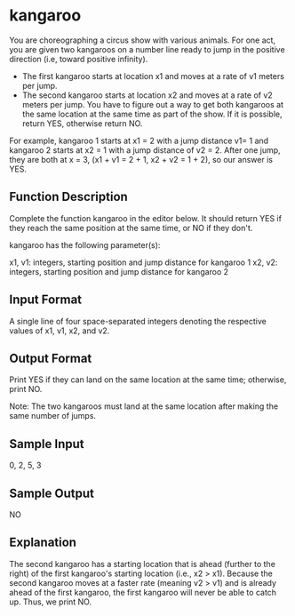 # kangaroo
You are choreographing a circus show with various animals. For one act, you are given two kangaroos on a number line ready to jump in the positive direction (i.e, toward positive infinity).

- The first kangaroo starts at location x1 and moves at a rate of v1 meters per jump.
- The second kangaroo starts at location x2 and moves at a rate of v2 meters per jump.
You have to figure out a way to get both kangaroos at the same location at the same time as part of the show. If it is possible, return YES, otherwise return NO.

For example, kangaroo 1 starts at x1 = 2 with a jump distance v1= 1 and kangaroo 2 starts at x2 = 1 with a jump distance of v2 = 2. After one jump, they are both at x = 3, (x1 + v1 = 2 + 1, x2 + v2 = 1 + 2), so our answer is YES.

## Function Description
Complete the function kangaroo in the editor below. It should return YES if they reach the same position at the same time, or NO if they don't.

kangaroo has the following parameter(s):

x1, v1: integers, starting position and jump distance for kangaroo 1
x2, v2: integers, starting position and jump distance for kangaroo 2

## Input Format
A single line of four space-separated integers denoting the respective values of x1, v1, x2, and v2.

## Output Format
Print YES if they can land on the same location at the same time; otherwise, print NO.

Note: The two kangaroos must land at the same location after making the same number of jumps.

## Sample Input
0, 2, 5, 3

## Sample Output
NO

## Explanation
The second kangaroo has a starting location that is ahead (further to the right) of the first kangaroo's starting location (i.e., x2 > x1). Because the second kangaroo moves at a faster rate (meaning v2 > v1) and is already ahead of the first kangaroo, the first kangaroo will never be able to catch up. Thus, we print NO.
